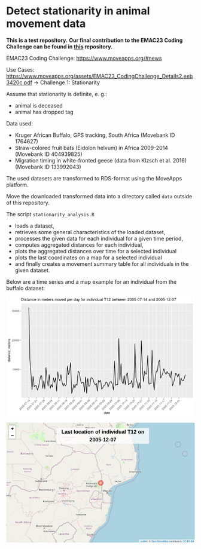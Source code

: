 # Detect stationarity in animal movement data

**This is a test repository.**
**Our final contribution to the EMAC23 Coding Challenge can be found in [this](https://github.com/alexvmt/animal-movement-summary-and-stationarity-analysis) repository.**

EMAC23 Coding Challenge: https://www.moveapps.org/#news

Use Cases: https://www.moveapps.org/assets/EMAC23_CodingChallenge_Details2.eeb3420c.pdf -> Challenge 1: Stationarity

Assume that stationarity is definite, e. g.:
- animal is deceased
- animal has dropped tag

Data used:
- Kruger African Buffalo, GPS tracking, South Africa (Movebank ID 1764627)
- Straw-colored fruit bats (Eidolon helvum) in Africa 2009-2014 (Movebank ID 404939825)
- Migration timing in white-fronted geese (data from Klzsch et al. 2016) (Movebank ID 133992043)

The used datasets are transformed to RDS-format using the MoveApps platform.

Move the downloaded transformed data into a directory called `data` outside of this repository.

The script `stationarity_analysis.R`
- loads a dataset,
- retrieves some general characteristics of the loaded dataset,
- processes the given data for each individual for a given time period,
- computes aggregated distances for each individual,
- plots the aggregated distances over time for a selected individual
- plots the last coordinates on a map for a selected individual
- and finally creates a movement summary table for all individuals in the given dataset.

Below are a time series and a map example for an individual from the buffalo dataset:

![time_series example](time_series_example.png 'time series example')

![map example](map_example.png 'map example')
